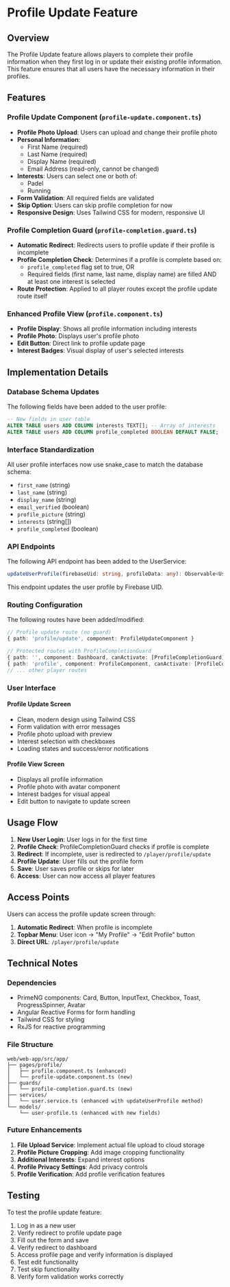 # Profile Update Feature

## Overview

The Profile Update feature allows players to complete their profile information when they first log in or update their existing profile information. This feature ensures that all users have the necessary information in their profiles.

## Features

### Profile Update Component (`profile-update.component.ts`)

- **Profile Photo Upload**: Users can upload and change their profile photo
- **Personal Information**: 
  - First Name (required)
  - Last Name (required)
  - Display Name (required)
  - Email Address (read-only, cannot be changed)
- **Interests**: Users can select one or both of:
  - Padel
  - Running
- **Form Validation**: All required fields are validated
- **Skip Option**: Users can skip profile completion for now
- **Responsive Design**: Uses Tailwind CSS for modern, responsive UI

### Profile Completion Guard (`profile-completion.guard.ts`)

- **Automatic Redirect**: Redirects users to profile update if their profile is incomplete
- **Profile Completion Check**: Determines if a profile is complete based on:
  - `profile_completed` flag set to true, OR
  - Required fields (first name, last name, display name) are filled AND at least one interest is selected
- **Route Protection**: Applied to all player routes except the profile update route itself

### Enhanced Profile View (`profile.component.ts`)

- **Profile Display**: Shows all profile information including interests
- **Profile Photo**: Displays user's profile photo
- **Edit Button**: Direct link to profile update page
- **Interest Badges**: Visual display of user's selected interests

## Implementation Details

### Database Schema Updates

The following fields have been added to the user profile:

```sql
-- New fields in user table
ALTER TABLE users ADD COLUMN interests TEXT[]; -- Array of interests
ALTER TABLE users ADD COLUMN profile_completed BOOLEAN DEFAULT FALSE; -- Profile completion flag
```

### Interface Standardization

All user profile interfaces now use snake_case to match the database schema:

- `first_name` (string)
- `last_name` (string) 
- `display_name` (string)
- `email_verified` (boolean)
- `profile_picture` (string)
- `interests` (string[])
- `profile_completed` (boolean)

### API Endpoints

The following API endpoint has been added to the UserService:

```typescript
updateUserProfile(firebaseUid: string, profileData: any): Observable<User | null>
```

This endpoint updates the user profile by Firebase UID.

### Routing Configuration

The following routes have been added/modified:

```typescript
// Profile update route (no guard)
{ path: 'profile/update', component: ProfileUpdateComponent }

// Protected routes with ProfileCompletionGuard
{ path: '', component: Dashboard, canActivate: [ProfileCompletionGuard] }
{ path: 'profile', component: ProfileComponent, canActivate: [ProfileCompletionGuard] }
// ... other player routes
```

### User Interface

#### Profile Update Screen
- Clean, modern design using Tailwind CSS
- Form validation with error messages
- Profile photo upload with preview
- Interest selection with checkboxes
- Loading states and success/error notifications

#### Profile View Screen
- Displays all profile information
- Profile photo with avatar component
- Interest badges for visual appeal
- Edit button to navigate to update screen

## Usage Flow

1. **New User Login**: User logs in for the first time
2. **Profile Check**: ProfileCompletionGuard checks if profile is complete
3. **Redirect**: If incomplete, user is redirected to `/player/profile/update`
4. **Profile Update**: User fills out the profile form
5. **Save**: User saves profile or skips for later
6. **Access**: User can now access all player features

## Access Points

Users can access the profile update screen through:

1. **Automatic Redirect**: When profile is incomplete
2. **Topbar Menu**: User icon → "My Profile" → "Edit Profile" button
3. **Direct URL**: `/player/profile/update`

## Technical Notes

### Dependencies
- PrimeNG components: Card, Button, InputText, Checkbox, Toast, ProgressSpinner, Avatar
- Angular Reactive Forms for form handling
- Tailwind CSS for styling
- RxJS for reactive programming

### File Structure
```
web/web-app/src/app/
├── pages/profile/
│   ├── profile.component.ts (enhanced)
│   └── profile-update.component.ts (new)
├── guards/
│   └── profile-completion.guard.ts (new)
├── services/
│   └── user.service.ts (enhanced with updateUserProfile method)
└── models/
    └── user-profile.ts (enhanced with new fields)
```

### Future Enhancements

1. **File Upload Service**: Implement actual file upload to cloud storage
2. **Profile Picture Cropping**: Add image cropping functionality
3. **Additional Interests**: Expand interest options
4. **Profile Privacy Settings**: Add privacy controls
5. **Profile Verification**: Add profile verification features

## Testing

To test the profile update feature:

1. Log in as a new user
2. Verify redirect to profile update page
3. Fill out the form and save
4. Verify redirect to dashboard
5. Access profile page and verify information is displayed
6. Test edit functionality
7. Test skip functionality
8. Verify form validation works correctly
